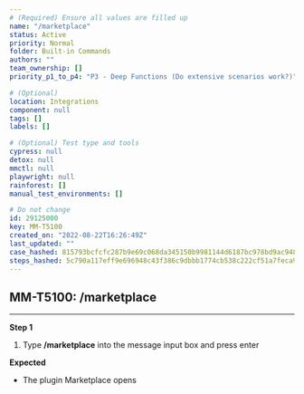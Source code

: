 ```yaml
---
# (Required) Ensure all values are filled up
name: "/marketplace"
status: Active
priority: Normal
folder: Built-in Commands
authors: ""
team_ownership: []
priority_p1_to_p4: "P3 - Deep Functions (Do extensive scenarios work?)"

# (Optional)
location: Integrations
component: null
tags: []
labels: []

# (Optional) Test type and tools
cypress: null
detox: null
mmctl: null
playwright: null
rainforest: []
manual_test_environments: []

# Do not change
id: 29125000
key: MM-T5100
created_on: "2022-08-22T16:26:49Z"
last_updated: ""
case_hashed: 815793bcfcfc287b9e69c068da345150b9981144d6187bc978bd9ac9482484189d7092546ada2747db6a2ce86f273cb4
steps_hashed: 5c790a117eff9e696948c43f386c9dbbb1774cb538c222cf51a7feca9e154b1eedc005e64c9ec23e25383098e821b447
---
```


<!-- (Auto-generated) Based on frontmatter's "key" and "name" -->

## MM-T5100: /marketplace

---

**Step 1**

1. Type **/marketplace** into the message input box and press enter

**Expected**

- The plugin Marketplace opens
